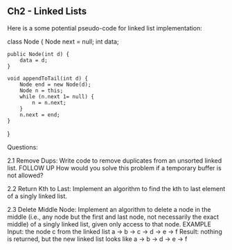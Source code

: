 Ch2 - Linked Lists
------------------

Here is a some potential pseudo-code for linked list implementation:

class Node 
{
    Node next = null;
    int data;

    public Node(int d) {
        data = d;
    }
    
    void appendToTail(int d) {
        Node end = new Node(d);
        Node n = this;
        while (n.next 1= null) {
            n = n.next;
        }
        n.next = end;
    }
}

Questions:

2.1
Remove Dups: Write code to remove duplicates from an unsorted linked list.
FOLLOW UP
How would you solve this problem if a temporary buffer is not allowed?

2.2
Return Kth to Last: Implement an algorithm to find the kth to last element of a singly linked list.

2.3
Delete Middle Node: Implement an algorithm to delete a node in the middle (i.e., any node but
the first and last node, not necessarily the exact middle) of a singly linked list, given only access to
that node.
EXAMPLE
Input: the node c from the linked list a -> b -> c -> d -> e -> f
Result: nothing is returned, but the new linked list looks like a -> b -> d -> e -> f
